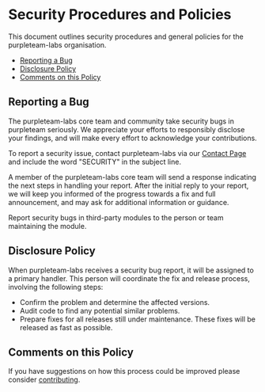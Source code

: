 # Security Procedures and Policies

This document outlines security procedures and general policies for the purpleteam-labs organisation.

* [Reporting a Bug](#reporting-a-bug)
* [Disclosure Policy](#disclosure-policy)
* [Comments on this Policy](#comments-on-this-policy)

## Reporting a Bug

The purpleteam-labs core team and community take security bugs in purpleteam seriously. We appreciate your efforts to responsibly disclose your findings, and will make every effort to acknowledge your contributions.

To report a security issue, contact purpleteam-labs via our [Contact Page](https://purpleteam-labs.com/contact/) and include the word "SECURITY" in the subject line.

A member of the purpleteam-labs core team will send a response indicating the next steps in handling your report.
After the initial reply to your report, we will keep you informed of the progress towards a fix and full announcement, and may ask for additional information or guidance.

Report security bugs in third-party modules to the person or team maintaining the module.

## Disclosure Policy

When purpleteam-labs receives a security bug report, it will be assigned to a primary handler. This person will coordinate the fix and release process, involving the following steps:

* Confirm the problem and determine the affected versions.
* Audit code to find any potential similar problems.
* Prepare fixes for all releases still under maintenance. These fixes will be
    released as fast as possible.

## Comments on this Policy

If you have suggestions on how this process could be improved please consider [contributing](https://github.com/purpleteam-labs/purpleteam/blob/main/CONTRIBUTING.md).

